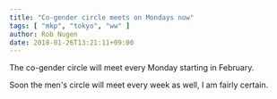 ```yaml
---
title: "Co-gender circle meets on Mondays now"
tags: [ "mkp", "tokyo", "ww" ]
author: Rob Nugen
date: 2018-01-26T13:21:11+09:00
---
```


The co-gender circle will meet every Monday starting in February.

Soon the men's circle will meet every week as well, I am fairly certain.
